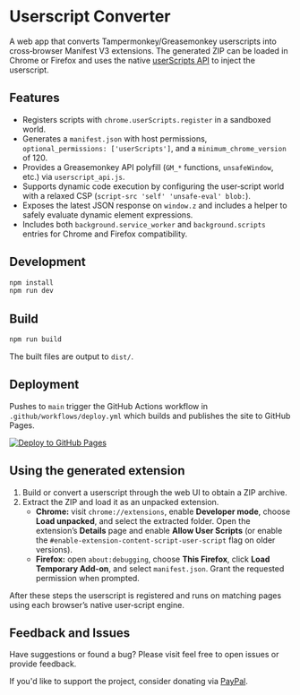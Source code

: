 # Userscript Converter

A web app that converts Tampermonkey/Greasemonkey userscripts into cross‑browser Manifest V3 extensions. The generated ZIP can be loaded in Chrome or Firefox and uses the native [userScripts API](https://developer.chrome.com/docs/extensions/reference/api/userScripts) to inject the userscript.

## Features

- Registers scripts with `chrome.userScripts.register` in a sandboxed world.
- Generates a `manifest.json` with host permissions, `optional_permissions: ['userScripts']`, and a `minimum_chrome_version` of 120.
- Provides a Greasemonkey API polyfill (`GM_*` functions, `unsafeWindow`, etc.) via `userscript_api.js`.
- Supports dynamic code execution by configuring the user‑script world with a relaxed CSP (`script-src 'self' 'unsafe-eval' blob:`).
- Exposes the latest JSON response on `window.z` and includes a helper to safely evaluate dynamic element expressions.
- Includes both `background.service_worker` and `background.scripts` entries for Chrome and Firefox compatibility.

## Development

```bash
npm install
npm run dev
```

## Build

```bash
npm run build
```

The built files are output to `dist/`.

## Deployment

Pushes to `main` trigger the GitHub Actions workflow in `.github/workflows/deploy.yml` which builds and publishes the site to GitHub Pages.

[![Deploy to GitHub Pages](https://github.com/HRussellZFAC023/UserScript-Compiler/actions/workflows/deploy.yml/badge.svg)](https://github.com/HRussellZFAC023/UserScript-Compiler/actions/workflows/deploy.yml)

## Using the generated extension

1. Build or convert a userscript through the web UI to obtain a ZIP archive.
2. Extract the ZIP and load it as an unpacked extension.
   - **Chrome:** visit `chrome://extensions`, enable **Developer mode**, choose **Load unpacked**, and select the extracted folder. Open the extension’s **Details** page and enable **Allow User Scripts** (or enable the `#enable-extension-content-script-user-script` flag on older versions).
   - **Firefox:** open `about:debugging`, choose **This Firefox**, click **Load Temporary Add-on**, and select `manifest.json`. Grant the requested permission when prompted.

After these steps the userscript is registered and runs on matching pages using each browser’s native user‑script engine.

## Feedback and Issues

Have suggestions or found a bug? Please visit feel free to open issues or provide feedback.

If you'd like to support the project, consider donating via [PayPal](https://www.paypal.com/paypalme/my/profile).

